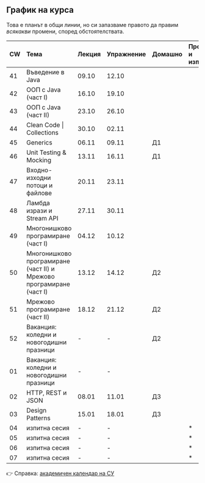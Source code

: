 ## График на курса

Това е планът в общи линии, но си запазваме правото да правим *всякакви* промени, според обстоятелствата.

| CW | Тема                                                                | Лекция | Упражнение | Домашно | Проект и изпит |
| -- | :------------------------------------------------------------------ | :----- | :--------- | :------ | :------------- |
| 41 | Въведение в Java                                                    | 09.10  | 12.10      |         |                |
| 42 | ООП с Java (част I)                                                 | 16.10  | 19.10      |         |                |
| 43 | ООП с Java (част II)                                                | 23.10  | 26.10      |         |                |
| 44 | Clean Code \| Collections                                           | 30.10  | 02.11      |         |                |
| 45 | Generics                                                            | 06.11  | 09.11      | Д1      |                |
| 46 | Unit Testing & Mocking                                              | 13.11  | 16.11      | Д1      |                |
| 47 | Входно-изходни потоци и файлове                                     | 20.11  | 23.11      |         |                |
| 48 | Ламбда изрази и Stream API                                          | 27.11  | 30.11      |         |                |
| 49 | Многонишково програмиране (част I)                                  | 04.12  | 10.12      |         |                |
| 50 | Многонишково програмиране (част II) и Мрежово програмиране (част I) | 13.12  | 14.12      | Д2      |                |
| 51 | Мрежово програмиране (част II)                                      | 18.12  | 21.12      | Д2      |                |
| 52 | Ваканция: коледни и новогодишни празници                            | -      | -          | Д2      |                |
| 01 | Ваканция: коледни и новогодишни празници                            | -      | -          |         |                |
| 02 | HTTP, REST и JSON                                                   | 08.01  | 11.01      | Д3      |                |
| 03 | Design Patterns                                                     | 15.01  | 18.01      | Д3      |                |
| 04 | изпитна сесия                                                       | -      | -          |         | *              |
| 05 | изпитна сесия                                                       | -      | -          |         | *              |
| 06 | изпитна сесия                                                       | -      | -          |         | *              |
| 07 | изпитна сесия                                                       | -      | -          |         | *              |

:point_right: Справка: [академичен календар на СУ](https://www.uni-sofia.bg/index.php/bul/studenti/akademichen_kalendar)
